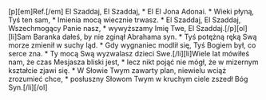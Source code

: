 [p][em]Ref.[/em] El Szaddaj, El Szaddaj, * El El Jona Adonai. * Wieki płyną, Tyś ten sam, * Imienia mocą wiecznie trwasz. * El Szaddaj, El Szaddaj, Wszechmogący Panie nasz, * wywyższamy Imię Twe, El Szaddaj.[/p][ol][li]Sam Baranka dałeś, by nie zginął Abrahama syn. * Tyś potężną ręką Swą morze zmienił w suchy ląd. * Gdy wygnaniec modlił się, Tyś Bogiem był, co serce zna. * Ty mocą Swą wyzwalasz dzieci Swe.[/li][li]Wiele lat mówiłeś nam, że czas Mesjasza bliski jest, * lecz nikt pojąć nie mógł, że w mizernym kształcie zjawi się. * W Słowie Twym zawarty plan, niewielu wciąż zrozumieć chce, * posłuszny Słowom Twym w kruchym ciele zszedł Bóg Syn.[/li][/ol]